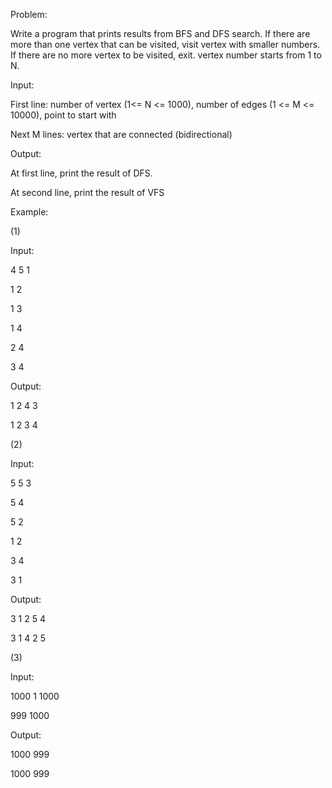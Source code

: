 Problem:

Write a program that prints results from BFS and DFS search. If there are more than one vertex that can be visited, visit vertex with smaller numbers. If there are no more vertex to be visited, exit. vertex number starts from 1 to N.

Input:

First line: number of vertex (1<= N <= 1000), number of edges (1 <= M <= 10000), point to start with

Next M lines: vertex that are connected (bidirectional)

Output:

At first line, print the result of DFS.

At second line, print the result of VFS

Example:

(1)

Input:

4 5 1

1 2

1 3

1 4

2 4

3 4

Output:

1 2 4 3

1 2 3 4

(2)

Input:

5 5 3

5 4

5 2

1 2

3 4

3 1

Output:

3 1 2 5 4

3 1 4 2 5

(3)

Input: 

1000 1 1000

999 1000

Output:

1000 999

1000 999


